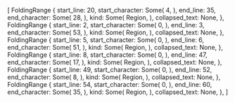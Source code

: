 [
    FoldingRange {
        start_line: 20,
        start_character: Some(
            4,
        ),
        end_line: 35,
        end_character: Some(
            28,
        ),
        kind: Some(
            Region,
        ),
        collapsed_text: None,
    },
    FoldingRange {
        start_line: 2,
        start_character: Some(
            0,
        ),
        end_line: 3,
        end_character: Some(
            53,
        ),
        kind: Some(
            Region,
        ),
        collapsed_text: None,
    },
    FoldingRange {
        start_line: 5,
        start_character: Some(
            0,
        ),
        end_line: 6,
        end_character: Some(
            51,
        ),
        kind: Some(
            Region,
        ),
        collapsed_text: None,
    },
    FoldingRange {
        start_line: 8,
        start_character: Some(
            0,
        ),
        end_line: 47,
        end_character: Some(
            17,
        ),
        kind: Some(
            Region,
        ),
        collapsed_text: None,
    },
    FoldingRange {
        start_line: 49,
        start_character: Some(
            0,
        ),
        end_line: 52,
        end_character: Some(
            8,
        ),
        kind: Some(
            Region,
        ),
        collapsed_text: None,
    },
    FoldingRange {
        start_line: 54,
        start_character: Some(
            0,
        ),
        end_line: 60,
        end_character: Some(
            35,
        ),
        kind: Some(
            Region,
        ),
        collapsed_text: None,
    },
]